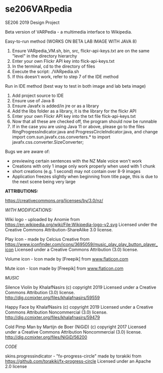 # se206VARpedia
SE206 2019 Design Project

Beta version of VARPedia - a multimedia interface to Wikipedia.

Easy-to-run method (WORKS ON BETA LAB IMAGE WITH JAVA 8)

1. Ensure VARpedia_VM.sh, bin, src, flickr-api-keys.txt are on the same "level" in the directory hierarchy
2. Enter your own Flickr API key into flick-api-keys.txt
3. In the terminal, cd to the directory of files
4. Execute the script: ./VARpedia.sh
5. If this doesn't work, refer to step 7 of the IDE method

Run in IDE method (best way to test in both image and lab beta image)

1. Add project source to IDE
2. Ensure use of Java 8
3. Ensure Javafx is added/in jre or as a library
4. Add the libs folder as a library, it is the library for the flickr API
5. Enter your own Flickr API key into the txt file flick-api-keys.txt
6. Now that all these are checked off, the program should now be runnable
7. If in the case you are using Java 11 or above, please go to the files RingProgressIndicator.java and ProgressCircleIndicator.java, and change import com.sun.javafx.css.converters.* to import javafx.css.converter.SizeConverter;

Bugs we are aware of:

* previewing certain sentences with the NZ Male voice won't work
* Creations with only 1 image only work properly when used with 1 chunk
* short creations (e.g. 1 second) may not contain over 8-9 images
* Application freezes slightly when beginning from title page, this is due to the next scene being very large

__ATTRIBUTIONS:__

https://creativecommons.org/licenses/by/3.0/nz/

_WITH MODIFICATIONS:_

Wiki logo - uploaded by Anomie from https://en.wikipedia.org/wiki/File:Wikipedia-logo-v2.svg
Licensed under the Creative Commons Attribution-ShareAlike 3.0 license.

Play Icon - made by Celcius Creative from https://www.iconfinder.com/icons/3695059/music_play_play_button_player_icon Licensed under a Creative Commons Attribution (3.0) license.

Volume icon - Icon made by [Freepik] from www.flaticon.com

Mute icon - Icon made by [Freepik] from www.flaticon.com

_MUSIC_

Silence Violin by KhalafNasirs (c) copyright 2019 Licensed under a Creative Commons Attribution (3.0) license. http://dig.ccmixter.org/files/khalafnasirs/59559 

Happy Face by KhalafNasirs (c) copyright 2019 Licensed under a Creative Commons Attribution Noncommercial  (3.0) license. http://dig.ccmixter.org/files/khalafnasirs/59479 

Cold Pimp Man by Martijn de Boer (NiGiD) (c) copyright 2017 Licensed under a Creative Commons Attribution Noncommercial  (3.0) license. http://dig.ccmixter.org/files/NiGiD/56200 

_CODE_

skins.progressindicator - "fx-progress-circle" made by torakiki from https://github.com/torakiki/fx-progress-circle
Licensed under an Apache 2.0 license